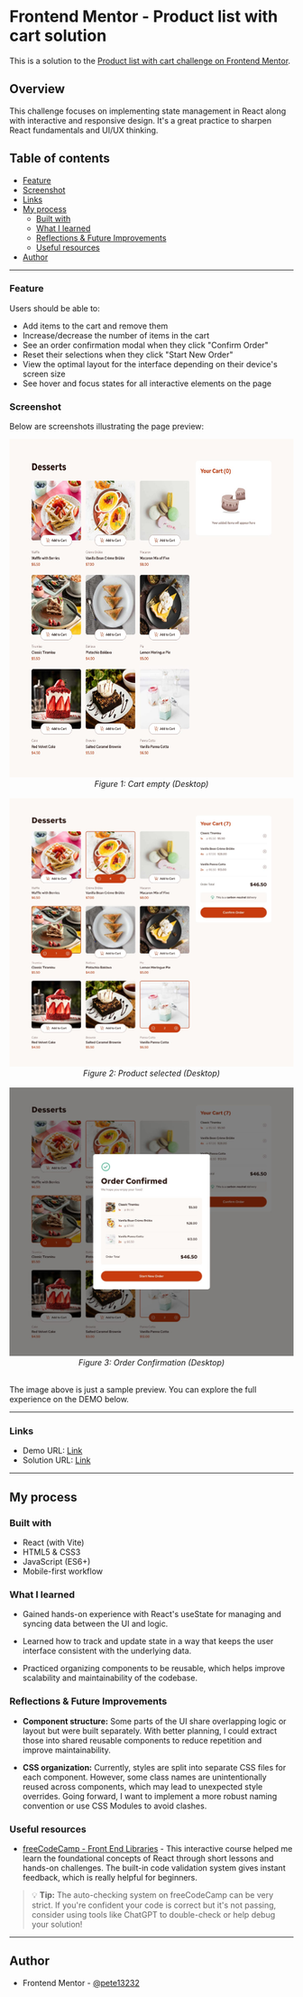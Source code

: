# Frontend Mentor - Product list with cart solution

This is a solution to the [Product list with cart challenge on Frontend Mentor](https://www.frontendmentor.io/challenges/product-list-with-cart-5MmqLVAp_d).

## Overview

This challenge focuses on implementing state management in React along with interactive and responsive design. It's a great practice to sharpen React fundamentals and UI/UX thinking.

## Table of contents


  - [Feature](#feature)
  - [Screenshot](#screenshot)
  - [Links](#links)
- [My process](#my-process)
  - [Built with](#built-with)
  - [What I learned](#what-i-learned)
  - [Reflections & Future Improvements](#reflections--future-improvements)
  - [Useful resources](#useful-resources)
- [Author](#author)

---

### Feature

Users should be able to:

- Add items to the cart and remove them
- Increase/decrease the number of items in the cart
- See an order confirmation modal when they click "Confirm Order"
- Reset their selections when they click "Start New Order"
- View the optimal layout for the interface depending on their device's screen size
- See hover and focus states for all interactive elements on the page

### Screenshot

Below are screenshots illustrating the page preview:

<div align="center">
    <img src="./design/desktop-design-empty.jpg" alt="Cart empty (Desktop)" height="600" />
    <br>
    <em>Figure 1: Cart empty (Desktop)</em>
</div>
<br>
<div align="center">
    <img src="./design/desktop-design-selected.jpg" alt="Product selected (Desktop)" width="600" />
    <br>
    <em>Figure 2: Product selected (Desktop)</em>
</div>
<br>
<div align="center">
    <img src="./design/desktop-design-order-confirmation.jpg" alt="Order Confirmation (Desktop)" width="600" />
    <br>
    <em>Figure 3: Order Confirmation (Desktop)</em>
</div>
<br>

The image above is just a sample preview.
You can explore the full experience on the DEMO below.

---

### Links

- Demo URL: [Link](https://myreact-shopping-cart.netlify.app/)
- Solution URL: [Link](https://www.frontendmentor.io/solutions/shopping-cart-using-react-OPCLTSsZTq)

---

## My process

### Built with

- React (with Vite)
- HTML5 & CSS3
- JavaScript (ES6+)
- Mobile-first workflow

### What I learned

- Gained hands-on experience with React's useState for managing and syncing data between the UI and logic.

- Learned how to track and update state in a way that keeps the user interface consistent with the underlying data.

- Practiced organizing components to be reusable, which helps improve scalability and maintainability of the codebase.

### Reflections & Future Improvements

- **Component structure:** Some parts of the UI share overlapping logic or layout but were built separately. With better planning, I could extract those into shared reusable components to reduce repetition and improve maintainability.

- **CSS organization:** Currently, styles are split into separate CSS files for each component. However, some class names are unintentionally reused across components, which may lead to unexpected style overrides. Going forward, I want to implement a more robust naming convention or use CSS Modules to avoid clashes.

### Useful resources

- [freeCodeCamp - Front End Libraries](https://www.freecodecamp.org/learn/full-stack-developer/) - This interactive course helped me learn the foundational concepts of React through short lessons and hands-on challenges. The built-in code validation system gives instant feedback, which is really helpful for beginners.
> 💡 **Tip:** The auto-checking system on freeCodeCamp can be very strict. If you're confident your code is correct but it's not passing, consider using tools like ChatGPT to double-check or help debug your solution!

---

## Author

- Frontend Mentor - [@pete13232](https://www.frontendmentor.io/profile/pete13232)
